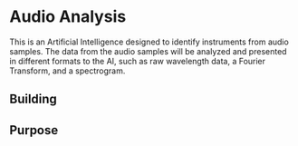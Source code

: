 # Audio Analysis
This is an Artificial Intelligence designed to identify instruments from audio samples. The data from the audio samples will be analyzed and presented in different formats to the AI, such as raw wavelength data, a Fourier Transform, and a spectrogram.
## Building

## Purpose
